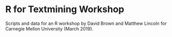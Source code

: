 R for Textmining Workshop
=========================

Scripts and data for an R workshop by David Brown and Matthew Lincoln for Carnegie Mellon University (March 2019).
